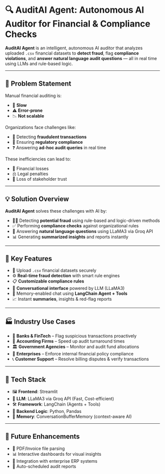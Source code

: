 # 🔍 AuditAI Agent: Autonomous AI Auditor for Financial & Compliance Checks

**AuditAI Agent** is an intelligent, autonomous AI auditor that analyzes uploaded `.csv` financial datasets to **detect fraud**, flag **compliance violations**, and **answer natural language audit questions** — all in real time using LLMs and rule-based logic.

---

## 🧩 Problem Statement

Manual financial auditing is:

* 🐢 **Slow**
* ⚠️ **Error-prone**
* 📉 **Not scalable**

Organizations face challenges like:

* 🚨 Detecting **fraudulent transactions**
* 📜 Ensuring **regulatory compliance**
* ❓ Answering **ad-hoc audit queries** in real time

These inefficiencies can lead to:

* 💸 Financial losses
* ⚖️ Legal penalties
* 🧾 Loss of stakeholder trust

---

## 💡 Solution Overview

**AuditAI Agent** solves these challenges with AI by:

* 🕵️‍♀️ Detecting **potential fraud** using rule-based and logic-driven methods
* ✅ Performing **compliance checks** against organizational rules
* 🧠 Answering **natural language questions** using LLaMA3 via Groq API
* 📊 Generating **summarized insights** and reports instantly

---

## 🚀 Key Features

* 📁 Upload `.csv` financial datasets securely
* ⚙️ **Real-time fraud detection** with smart rule engines
* 📋 **Customizable compliance rules**
* 💬 **Conversational interface** powered by LLM (LLaMA3)
* 🧠 Memory-enabled chat using **LangChain Agent + Tools**
* 📈 Instant **summaries**, insights & red-flag reports

---

## 🏭 Industry Use Cases

* 🏦 **Banks & FinTech** – Flag suspicious transactions proactively
* 🧮 **Accounting Firms** – Speed up audit turnaround times
* 🏛️ **Government Agencies** – Monitor and audit fund allocations
* 🏢 **Enterprises** – Enforce internal financial policy compliance
* 📞 **Customer Support** – Resolve billing disputes & verify transactions

---

## 🧰 Tech Stack

* 🖼️ **Frontend**: Streamlit
* 🧠 **LLM**: LLaMA3 via Groq API (Fast, Cost-efficient)
* 🛠️ **Framework**: LangChain (Agents + Tools)
* 🐍 **Backend Logic**: Python, Pandas
* 💾 **Memory**: ConversationBufferMemory (context-aware AI)

---

## 📌 Future Enhancements

* 📎 PDF/Invoice file parsing
* 📊 Interactive dashboards for visual insights
* 🔗 Integration with enterprise ERP systems
* 🤖 Auto-scheduled audit reports


